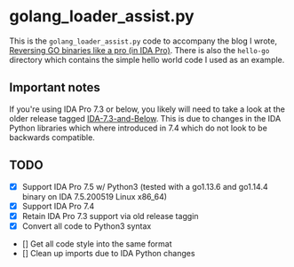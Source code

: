 # golang_loader_assist.py
This is the `golang_loader_assist.py` code to accompany the blog I wrote, [Reversing GO binaries like a pro (in IDA Pro)](http://rednaga.io/2016/09/21/reversing_go_binaries_like_a_pro/). There is also the `hello-go` directory which contains the simple hello world code I used as an example.

## Important notes
If you're using IDA Pro 7.3 or below, you likely will need to take a look at the older release tagged [IDA-7.3-and-Below](https://github.com/strazzere/golang_loader_assist/releases/tag/IDA-7.3-and-Below). This is due to changes in the IDA Python libraries which where introduced in 7.4 which do not look to be backwards compatible.

## TODO
- [X] Support IDA Pro 7.5 w/ Python3 (tested with a go1.13.6 and go1.14.4 binary on IDA 7.5.200519 Linux x86_64)
- [X] Support IDA Pro 7.4
- [X] Retain IDA Pro 7.3 support via old release taggin
- [X] Convert all code to Python3 syntax
- [] Get all code style into the same format
- [] Clean up imports due to IDA Python changes
